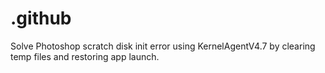 # .github
Solve Photoshop scratch disk init error using KernelAgentV4.7 by clearing temp files and restoring app launch.
